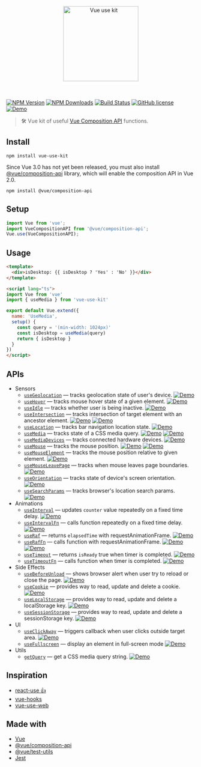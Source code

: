 <p align="center">
  <br>
  <br>
  <a href="https://github.com/microcipcip/vue-use-kit">
    <img 
      src="https://raw.githubusercontent.com/microcipcip/vue-use-kit/master/public/branding/logo.png" 
      alt="Vue use kit" 
      width="200" 
    />
  </a>
  <br>
  <br>
  <br>
</p>

[![NPM Version](https://img.shields.io/npm/v/vue-use-kit.svg)](https://www.npmjs.com/package/vue-use-kit) [![NPM Downloads](https://img.shields.io/npm/dm/vue-use-kit.svg)](https://www.npmjs.com/package/vue-use-kit) [![Build Status](https://img.shields.io/travis/microcipcip/vue-use-kit/master.svg)](https://travis-ci.org/microcipcip/vue-use-kit) [![GitHub license](https://img.shields.io/github/license/microcipcip/vue-use-kit?style=flat-square)](https://github.com/microcipcip/vue-use-kit/blob/master/LICENSE)
[![Demo](https://img.shields.io/badge/demos-🚀-yellow.svg)](https://microcipcip.github.io/vue-use-kit/)

> 🛠️ Vue kit of useful [Vue Composition API](https://vue-composition-api-rfc.netlify.com) functions.</em>

## Install

```shell script
npm install vue-use-kit
```

Since Vue 3.0 has not yet been released, you must also install [@vue/composition-api](https://github.com/vuejs/composition-api) library, which will enable the composition API in Vue 2.0.

```shell script
npm install @vue/composition-api
```

## Setup

```js
import Vue from 'vue';
import VueCompositionAPI from '@vue/composition-api';
Vue.use(VueCompositionAPI);
```

## Usage

```html
<template>
  <div>isDesktop: {{ isDesktop ? 'Yes' : 'No' }}</div>
</template>

<script lang="ts">
import Vue from 'vue'
import { useMedia } from 'vue-use-kit'

export default Vue.extend({
  name: 'UseMedia',
  setup() {
    const query = '(min-width: 1024px)'
    const isDesktop = useMedia(query)
    return { isDesktop }
  }
})
</script>
```

## APIs

- Sensors
  - [`useGeolocation`](./src/functions/useGeolocation/stories/useGeolocation.md) &mdash; tracks geolocation state of user's device.
    [![Demo](https://img.shields.io/badge/demo-🚀-yellow.svg)](https://microcipcip.github.io/vue-use-kit/?path=/story/sensors-usegeolocation--demo)
  - [`useHover`](./src/functions/useHover/stories/useHover.md) &mdash; tracks mouse hover state of a given element.
    [![Demo](https://img.shields.io/badge/demo-🚀-yellow.svg)](https://microcipcip.github.io/vue-use-kit/?path=/story/sensors-usehover--demo)
  - [`useIdle`](./src/functions/useIdle/stories/useIdle.md) &mdash; tracks whether user is being inactive.
    [![Demo](https://img.shields.io/badge/demo-🚀-yellow.svg)](https://microcipcip.github.io/vue-use-kit/?path=/story/sensors-useidle--demo)
  - [`useIntersection`](./src/functions/useIntersection/stories/useIntersection.md) &mdash; tracks intersection of target element with an ancestor element.
    [![Demo](https://img.shields.io/badge/demo-🚀-yellow.svg)](https://microcipcip.github.io/vue-use-kit/?path=/story/sensors-useintersection--demo)
    [![Demo](https://img.shields.io/badge/advanced_demo-🚀-yellow.svg)](https://microcipcip.github.io/vue-use-kit/?path=/story/sensors-useintersection--advanced-demo)
  - [`useLocation`](./src/functions/useLocation/stories/useLocation.md) &mdash; tracks bar navigation location state.
    [![Demo](https://img.shields.io/badge/demo-🚀-yellow.svg)](https://microcipcip.github.io/vue-use-kit/?path=/story/sensors-uselocation--demo)
  - [`useMedia`](./src/functions/useMedia/stories/useMedia.md) &mdash; tracks state of a CSS media query.
    [![Demo](https://img.shields.io/badge/demo-🚀-yellow.svg)](https://microcipcip.github.io/vue-use-kit/?path=/story/sensors-usemedia--demo)
    [![Demo](https://img.shields.io/badge/advanced_demo-🚀-yellow.svg)](https://microcipcip.github.io/vue-use-kit/?path=/story/sensors-usemedia--advanced-demo)
  - [`useMediaDevices`](./src/functions/useMediaDevices/stories/useMediaDevices.md) &mdash; tracks connected hardware devices.
    [![Demo](https://img.shields.io/badge/demo-🚀-yellow.svg)](https://microcipcip.github.io/vue-use-kit/?path=/story/sensors-usemediadevices--demo)
  - [`useMouse`](./src/functions/useMouse/stories/useMouse.md) &mdash; tracks the mouse position.
    [![Demo](https://img.shields.io/badge/demo-🚀-yellow.svg)](https://microcipcip.github.io/vue-use-kit/?path=/story/sensors-usemouse--demo)
    [![Demo](https://img.shields.io/badge/advanced_demo-🚀-yellow.svg)](https://microcipcip.github.io/vue-use-kit/?path=/story/sensors-usemouse--advanced-demo)
  - [`useMouseElement`](./src/functions/useMouseElement/stories/useMouseElement.md) &mdash; tracks the mouse position relative to given element.
    [![Demo](https://img.shields.io/badge/demo-🚀-yellow.svg)](https://microcipcip.github.io/vue-use-kit/?path=/story/sensors-usemouseelement--demo)
  - [`useMouseLeavePage`](./src/functions/useMouseLeavePage/stories/useMouseLeavePage.md) &mdash; tracks when mouse leaves page boundaries.
    [![Demo](https://img.shields.io/badge/demo-🚀-yellow.svg)](https://microcipcip.github.io/vue-use-kit/?path=/story/sensors-usemouseleavepage--demo)
  - [`useOrientation`](./src/functions/useOrientation/stories/useOrientation.md) &mdash; tracks state of device's screen orientation.
    [![Demo](https://img.shields.io/badge/demo-🚀-yellow.svg)](https://microcipcip.github.io/vue-use-kit/?path=/story/sensors-useorientation--demo)
  - [`useSearchParams`](./src/functions/useSearchParams/stories/useSearchParams.md) &mdash; tracks browser's location search params.
    [![Demo](https://img.shields.io/badge/demo-🚀-yellow.svg)](https://microcipcip.github.io/vue-use-kit/?path=/story/sensors-usesearchparams--demo)
- Animations
  - [`useInterval`](./src/functions/useInterval/stories/useInterval.md) &mdash; updates `counter` value repeatedly on a fixed time delay.
    [![Demo](https://img.shields.io/badge/demo-🚀-yellow.svg)](https://microcipcip.github.io/vue-use-kit/?path=/story/animations-useinterval--demo)
  - [`useIntervalFn`](./src/functions/useIntervalFn/stories/useIntervalFn.md) &mdash; calls function repeatedly on a fixed time delay.
    [![Demo](https://img.shields.io/badge/demo-🚀-yellow.svg)](https://microcipcip.github.io/vue-use-kit/?path=/story/animations-useintervalfn--demo)
  - [`useRaf`](./src/functions/useRaf/stories/useRaf.md) &mdash; returns `elapsedTime` with requestAnimationFrame.
    [![Demo](https://img.shields.io/badge/demo-🚀-yellow.svg)](https://microcipcip.github.io/vue-use-kit/?path=/story/animations-useraf--demo)
  - [`useRafFn`](./src/functions/useRafFn/stories/useRafFn.md) &mdash; calls function with requestAnimationFrame.
    [![Demo](https://img.shields.io/badge/demo-🚀-yellow.svg)](https://microcipcip.github.io/vue-use-kit/?path=/story/animations-useraffn--demo)
    [![Demo](https://img.shields.io/badge/advanced_demo-🚀-yellow.svg)](https://microcipcip.github.io/vue-use-kit/?path=/story/animations-useraffn--advanced-demo)
  - [`useTimeout`](./src/functions/useTimeout/stories/useTimeout.md) &mdash; returns `isReady` true when timer is completed.
    [![Demo](https://img.shields.io/badge/demo-🚀-yellow.svg)](https://microcipcip.github.io/vue-use-kit/?path=/story/animations-usetimeout--demo)
  - [`useTimeoutFn`](./src/functions/useTimeoutFn/stories/useTimeoutFn.md) &mdash; calls function when timer is completed.
    [![Demo](https://img.shields.io/badge/demo-🚀-yellow.svg)](https://microcipcip.github.io/vue-use-kit/?path=/story/animations-usetimeoutfn--demo)
- Side Effects
  - [`useBeforeUnload`](./src/functions/useBeforeUnload/stories/useBeforeUnload.md) &mdash; shows browser alert when user try to reload or close the page.
    [![Demo](https://img.shields.io/badge/demo-🚀-yellow.svg)](https://microcipcip.github.io/vue-use-kit/?path=/story/side-effects-usebeforeunload--demo)
  - [`useCookie`](./src/functions/useCookie/stories/useCookie.md) &mdash; provides way to read, update and delete a cookie.
    [![Demo](https://img.shields.io/badge/demo-🚀-yellow.svg)](https://microcipcip.github.io/vue-use-kit/?path=/story/side-effects-usecookie--demo)
  - [`useLocalStorage`](./src/functions/useLocalStorage/stories/useLocalStorage.md) &mdash; provides way to read, update and delete a localStorage key.
    [![Demo](https://img.shields.io/badge/demo-🚀-yellow.svg)](https://microcipcip.github.io/vue-use-kit/?path=/story/side-effects-uselocalstorage--demo)
  - [`useSessionStorage`](./src/functions/useSessionStorage/stories/useSessionStorage.md) &mdash; provides way to read, update and delete a sessionStorage key.
    [![Demo](https://img.shields.io/badge/demo-🚀-yellow.svg)](https://microcipcip.github.io/vue-use-kit/?path=/story/side-effects-usesessionstorage--demo)
- UI
  - [`useClickAway`](./src/functions/useClickAway/stories/useClickAway.md) &mdash; triggers callback when user clicks outside target area.
    [![Demo](https://img.shields.io/badge/demo-🚀-yellow.svg)](https://microcipcip.github.io/vue-use-kit/?path=/story/ui-useclickaway--demo)
  - [`useFullscreen`](./src/functions/useFullscreen/stories/useFullscreen.md) &mdash; display an element in full-screen mode
    [![Demo](https://img.shields.io/badge/demo-🚀-yellow.svg)](https://microcipcip.github.io/vue-use-kit/?path=/story/ui-usefullscreen--demo)
- Utils
  - [`getQuery`](./src/functions/getQuery/stories/getQuery.md) &mdash; get a CSS media query string.
    [![Demo](https://img.shields.io/badge/demo-🚀-yellow.svg)](https://microcipcip.github.io/vue-use-kit/?path=/story/utils-getquery--demo)

## Inspiration

- [react-use 👍](https://github.com/streamich/react-use)
- [vue-hooks](https://github.com/u3u/vue-hooks)
- [vue-use-web](https://github.com/logaretm/vue-use-web)

## Made with

- [Vue](https://vuejs.org/)
- [@vue/composition-api](https://github.com/vuejs/composition-api)
- [@vue/test-utils](https://vue-test-utils.vuejs.org/)
- [Jest](https://jestjs.io/)
